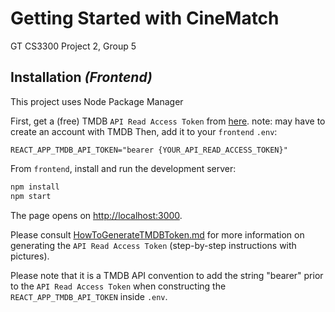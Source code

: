 # Getting Started with CineMatch

GT CS3300 Project 2, Group 5

## Installation _(Frontend)_

This project uses Node Package Manager

First, get a (free) TMDB `API Read Access Token` from [here](https://www.themoviedb.org/settings/api).
    note: may have to create an account with TMDB
Then, add it to your `frontend` `.env`:

```
REACT_APP_TMDB_API_TOKEN="bearer {YOUR_API_READ_ACCESS_TOKEN}"
```

From `frontend`, install and run the development server:

```bash
npm install
npm start
```

The page opens on [http://localhost:3000](http://localhost:3000).

Please consult [HowToGenerateTMDBToken.md](HowToGenerateTMDBToken.md) for more information on generating the `API Read Access Token` (step-by-step instructions with pictures).

Please note that it is a TMDB API convention to add the string "bearer" prior to the `API Read Access Token` when constructing the `REACT_APP_TMDB_API_TOKEN` inside `.env`.  
